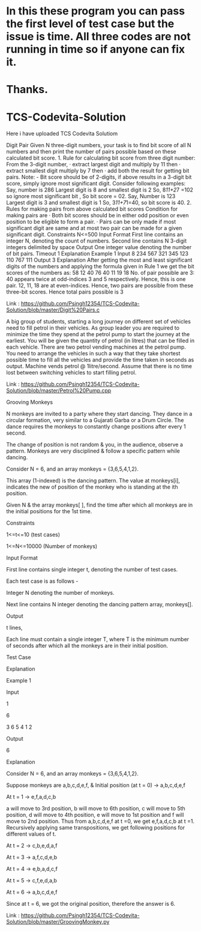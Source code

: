 # In this these program you can pass the first level of test case but the issue is time. All three codes are not running in time so if anyone can fix it.
# Thanks.

# TCS-Codevita-Solution
Here i have uploaded TCS Codevita Solutiom


Digit Pair
Given N three-digit numbers, your task is to find bit score of all N numbers and then print the number of pairs possible based on these calculated bit score. 1. Rule for calculating bit score from three digit number: From the 3-digit number, · extract largest digit and multiply by 11 then · extract smallest digit multiply by 7 then · add both the result for getting bit pairs. Note: - Bit score should be of 2-digits, if above results in a 3-digit bit score, simply ignore most significant digit. Consider following examples: Say, number is 286 Largest digit is 8 and smallest digit is 2 So, 8*11+2*7 =102 so ignore most significant bit , So bit score = 02. Say, Number is 123 Largest digit is 3 and smallest digit is 1 So, 3*11+7*1=40, so bit score is 40. 2. Rules for making pairs from above calculated bit scores Condition for making pairs are · Both bit scores should be in either odd position or even position to be eligible to form a pair. · Pairs can be only made if most significant digit are same and at most two pair can be made for a given significant digit. Constraints N<=500 Input Format First line contains an integer N, denoting the count of numbers. Second line contains N 3-digit integers delimited by space Output One integer value denoting the number of bit pairs. Timeout 1 Explanation Example 1 Input 8 234 567 321 345 123 110 767 111 Output 3 Explanation After getting the most and least significant digits of the numbers and applying the formula given in Rule 1 we get the bit scores of the numbers as: 58 12 40 76 40 11 19 18 No. of pair possible are 3: 40 appears twice at odd-indices 3 and 5 respectively. Hence, this is one pair. 12, 11, 18 are at even-indices. Hence, two pairs are possible from these three-bit scores. Hence total pairs possible is 3

Link : https://github.com/Psingh12354/TCS-Codevita-Solution/blob/master/Digit%20Pairs.c

A big group of students, starting a long journey on different set of vehicles need to fill petrol in their vehicles. As group leader you are required to minimize the time they spend at the petrol pump to start the journey at the earliest. You will be given the quantity of petrol (in litres) that can be filled in each vehicle. There are two petrol vending machines at the petrol pump. You need to arrange the vehicles in such a way that they take shortest possible time to fill all the vehicles and provide the time taken in seconds as output. Machine vends petrol @ 1litre/second. Assume that there is no time lost between switching vehicles to start filling petrol.

Link : https://github.com/Psingh12354/TCS-Codevita-Solution/blob/master/Petrol%20Pump.cpp

Grooving Monkeys

N monkeys are invited to a party where they start dancing. They dance in a circular formation, very similar to a Gujarati Garba or a Drum Circle. The dance requires the monkeys to constantly change positions after every 1 second.


The change of position is not random & you, in the audience, observe a pattern. Monkeys are very disciplined & follow a specific pattern while dancing.

Consider N = 6, and an array monkeys = {3,6,5,4,1,2}.

This array (1-indexed) is the dancing pattern. The value at monkeys[i], indicates the new of position of the monkey who is standing at the ith position.

Given N & the array monkeys[ ], find the time after which all monkeys are in the initial positions for the 1st time.

Constraints

1<=t<=10 (test cases)

1<=N<=10000 (Number of monkeys)

Input Format

First line contains single integer t, denoting the number of test cases.

Each test case is as follows -

Integer N denoting the number of monkeys.

Next line contains N integer denoting the dancing pattern array, monkeys[].

Output

t lines,

Each line must contain a single integer T, where T is the minimum number of seconds after which all the monkeys are in their initial position.

Test Case

Explanation

Example 1

Input

1 

6 

3 6 5 4 1 2

Output

6 

Explanation

Consider N = 6, and an array monkeys = {3,6,5,4,1,2}.

Suppose monkeys are a,b,c,d,e,f, & Initial position (at t = 0) -> a,b,c,d,e,f

At t = 1 -> e,f,a,d,c,b

a will move to 3rd position, b will move to 6th position, c will move to 5th position, d will move to 4th position, e will move to 1st position and f will move to 2nd position. Thus from a,b,c,d,e,f at t =0, we get e,f,a,d,c,b at t =1. Recursively applying same transpositions, we get following positions for different values of t.

At t = 2 -> c,b,e,d,a,f

At t = 3 -> a,f,c,d,e,b

At t = 4 -> e,b,a,d,c,f

At t = 5 -> c,f,e,d,a,b

At t = 6 -> a,b,c,d,e,f

Since at t = 6, we got the original position, therefore the answer is 6.

Link : https://github.com/Psingh12354/TCS-Codevita-Solution/blob/master/GroovingMonkey.py

